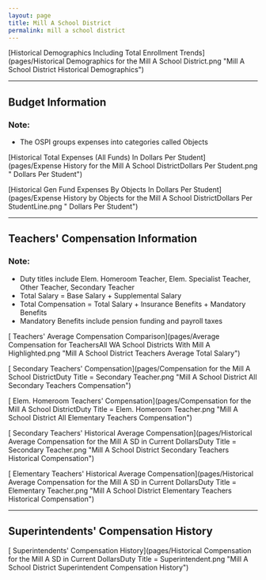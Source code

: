 ```yaml
---
layout: page
title: Mill A School District
permalink: mill a school district
---
```



[Historical Demographics Including Total Enrollment Trends](pages/Historical Demographics for the Mill A School District.png "Mill A School District Historical Demographics")

___

## Budget Information
### Note:
- The OSPI groups expenses into categories called Objects

[Historical Total Expenses (All Funds) In Dollars Per Student](pages/Expense History for the Mill A School DistrictDollars Per Student.png " Dollars Per Student")

[Historical Gen Fund Expenses By Objects In Dollars Per Student](pages/Expense History by Objects for the Mill A School DistrictDollars Per StudentLine.png " Dollars Per Student")


___

## Teachers' Compensation Information
### Note:
- Duty titles include Elem. Homeroom Teacher, Elem. Specialist Teacher, Other Teacher, Secondary Teacher
- Total Salary = Base Salary + Supplemental Salary
- Total Compensation = Total Salary + Insurance Benefits + Mandatory Benefits
- Mandatory Benefits include pension funding and payroll taxes

[ Teachers' Average Compensation Comparison](pages/Average Compensation for TeachersAll WA School Districts With Mill A Highlighted.png "Mill A School District Teachers Average Total Salary")

[ Secondary Teachers' Compensation](pages/Compensation for the Mill A School DistrictDuty Title = Secondary Teacher.png "Mill A School District All Secondary Teachers Compensation")

[ Elem. Homeroom Teachers' Compensation](pages/Compensation for the Mill A School DistrictDuty Title = Elem. Homeroom Teacher.png "Mill A School District All Elementary Teachers Compensation")

[ Secondary Teachers' Historical Average Compensation](pages/Historical Average Compensation for the Mill A SD in Current DollarsDuty Title = Secondary Teacher.png "Mill A School District Secondary Teachers Historical Compensation")

[ Elementary Teachers' Historical Average Compensation](pages/Historical Average Compensation for the Mill A SD in Current DollarsDuty Title = Elementary Teacher.png "Mill A School District Elementary Teachers Historical Compensation")


___

## Superintendents' Compensation History

[ Superintendents' Compensation History](pages/Historical Compensation for the Mill A SD in Current DollarsDuty Title = Superintendent.png "Mill A School District Superintendent Compensation History")

